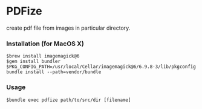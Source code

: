 # PDFize

create pdf file from images in particular directory.

### Installation (for MacOS X)

```
$brew install imagemagick@6
$gem install bundler
$PKG_CONFIG_PATH=/usr/local/Cellar/imagemagick@6/6.9.8-3/lib/pkgconfig bundle install --path=vendor/bundle
```

### Usage

```
$bundle exec pdfize path/to/src/dir [filename]
```